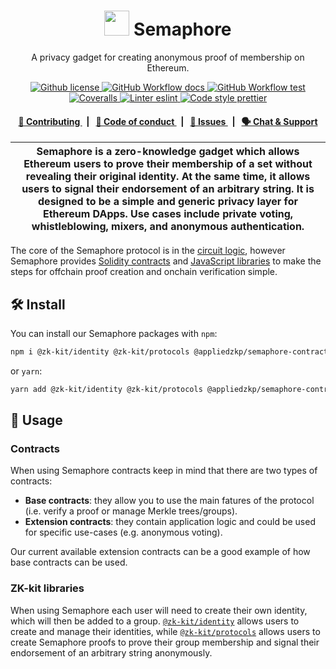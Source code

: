 <p align="center">
    <h1 align="center">
      <img width="40" src="https://github.com/appliedzkp/semaphore/blob/main/docs/static/img/semaphore.png">  
      Semaphore
    </h1>
    <p align="center">A privacy gadget for creating anonymous proof of membership on Ethereum.</p>
</p>

<p align="center">
    <a href="https://github.com/appliedzkp/semaphore/blob/main/LICENSE">
        <img alt="Github license" src="https://img.shields.io/github/license/appliedzkp/semaphore.svg?style=flat-square">
    </a>
    <a href="https://github.com/appliedzkp/semaphore/actions?query=workflow%3Adocs">
        <img alt="GitHub Workflow docs" src="https://img.shields.io/github/workflow/status/appliedzkp/semaphore/docs?label=docs&style=flat-square&logo=github">
    </a>
    <a href="https://github.com/appliedzkp/semaphore/actions?query=workflow%3Atest">
        <img alt="GitHub Workflow test" src="https://img.shields.io/github/workflow/status/appliedzkp/semaphore/test?label=test&style=flat-square&logo=github">
    </a>
    <a href="https://coveralls.io/github/appliedzkp/semaphore">
        <img alt="Coveralls" src="https://img.shields.io/coveralls/github/appliedzkp/semaphore?style=flat-square&logo=coveralls">
    </a>
    <a href="https://eslint.org/">
        <img alt="Linter eslint" src="https://img.shields.io/badge/linter-eslint-8080f2?style=flat-square&logo=eslint">
    </a>
    <a href="https://prettier.io/">
        <img alt="Code style prettier" src="https://img.shields.io/badge/code%20style-prettier-f8bc45?style=flat-square&logo=prettier">
    </a>
</p>

<div align="center">
    <h4>
        <a href="/CONTRIBUTING.md">
            👥 Contributing
        </a>
        <span>&nbsp;&nbsp;|&nbsp;&nbsp;</span>
        <a href="/CODE_OF_CONDUCT.md">
            🤝 Code of conduct
        </a>
        <span>&nbsp;&nbsp;|&nbsp;&nbsp;</span>
        <a href="https://github.com/appliedzkp/zk-kit/issues/new/choose">
            🔎 Issues
        </a>
        <span>&nbsp;&nbsp;|&nbsp;&nbsp;</span>
        <a href="https://t.me/joinchat/B-PQx1U3GtAh--Z4Fwo56A">
            🗣️ Chat &amp; Support
        </a>
    </h4>
</div>

| Semaphore is a zero-knowledge gadget which allows Ethereum users to prove their membership of a set without revealing their original identity. At the same time, it allows users to signal their endorsement of an arbitrary string. It is designed to be a simple and generic privacy layer for Ethereum DApps. Use cases include private voting, whistleblowing, mixers, and anonymous authentication. |
| ----------------------------------------------------------------------------------------------------------------------------------------------------------------------------------------------------------------------------------------------------------------------------------------------------------------------------------------------------------------------------------------------- |

The core of the Semaphore protocol is in the [circuit logic](/circuits/scheme.png), however Semaphore provides [Solidity contracts](/contracts) and [JavaScript libraries](https://github.com/appliedzkp/zk-kit) to make the steps for offchain proof creation and onchain verification simple.

## 🛠 Install

You can install our Semaphore packages with `npm`:

```bash
npm i @zk-kit/identity @zk-kit/protocols @appliedzkp/semaphore-contracts --save
```

or `yarn`:

```bash
yarn add @zk-kit/identity @zk-kit/protocols @appliedzkp/semaphore-contracts
```

## 📜 Usage

### Contracts

When using Semaphore contracts keep in mind that there are two types of contracts:

* **Base contracts**: they allow you to use the main fatures of the protocol (i.e. verify a proof or manage Merkle trees/groups).
* **Extension contracts**: they contain application logic and could be used for specific use-cases (e.g. anonymous voting).

Our current available extension contracts can be a good example of how base contracts can be used.

### ZK-kit libraries

When using Semaphore each user will need to create their own identity, which will then be added to a group. [`@zk-kit/identity`](https://github.com/appliedzkp/zk-kit/tree/main/packages/identity) allows users to create and manage their identities, while [`@zk-kit/protocols`](https://github.com/appliedzkp/zk-kit/tree/main/packages/protocols) allows users to create Semaphore proofs to prove their group membership and signal their endorsement of an arbitrary string anonymously.
